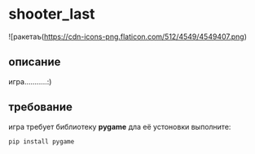 # shooter_last

![ракетаъ(https://cdn-icons-png.flaticon.com/512/4549/4549407.png)
## описание

игра...........:)


## требование

игра требует библиотеку **pygame**
дла её устоновки выполните:
```
pip install pygame
```
